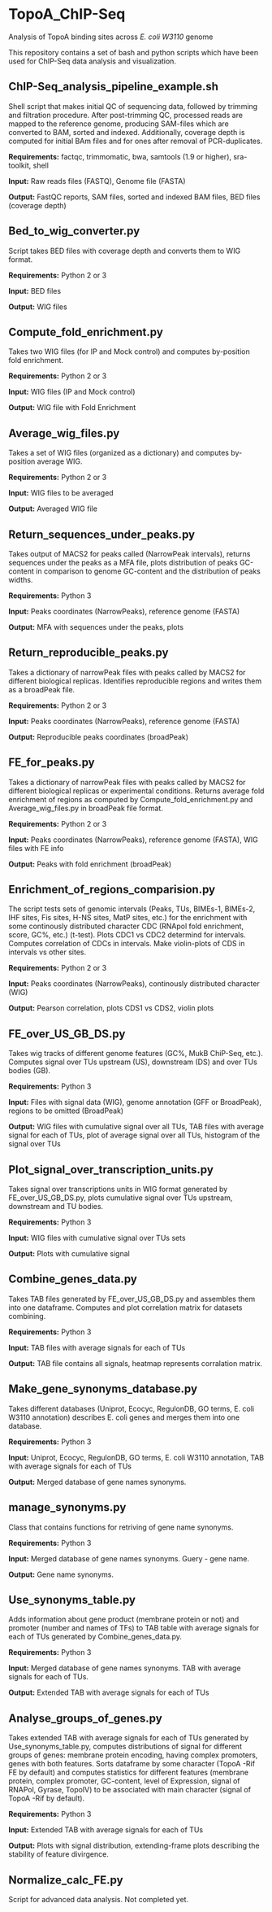 # TopoA_ChIP-Seq
Analysis of TopoA binding sites across *E. coli W3110* genome

This repository contains a set of bash and python scripts which have been used for ChIP-Seq data analysis and visualization.


## ChIP-Seq_analysis_pipeline_example.sh

Shell script that makes initial QC of sequencing data, followed by trimming and filtration procedure. 
After post-trimming QC, processed reads are mapped to the reference genome, producing SAM-files which are
converted to BAM, sorted and indexed. Additionally, coverage depth is computed for initial BAm files and 
for ones after removal of PCR-duplicates.

**Requirements:** factqc, trimmomatic, bwa, samtools (1.9 or higher), sra-toolkit, shell

**Input:** Raw reads files (FASTQ), Genome file (FASTA)

**Output:** FastQC reports, SAM files, sorted and indexed BAM files, BED files (coverage depth)


## Bed_to_wig_converter.py

Script takes BED files with coverage depth and converts them to WIG format.

**Requirements:** Python 2 or 3

**Input:** BED files

**Output:** WIG files


## Compute_fold_enrichment.py

Takes two WIG files (for IP and Mock control) and computes by-position fold enrichment. 

**Requirements:** Python 2 or 3

**Input:** WIG files (IP and Mock control)

**Output:** WIG file with Fold Enrichment


## Average_wig_files.py

Takes a set of WIG files (organized as a dictionary) and computes by-position average WIG.

**Requirements:** Python 2 or 3

**Input:** WIG files to be averaged

**Output:** Averaged WIG file


## Return_sequences_under_peaks.py

Takes output of MACS2 for peaks called (NarrowPeak intervals), returns sequences under the peaks as a MFA file,
plots distribution of peaks GC-content in comparison to genome GC-content and the distribution of peaks widths.

**Requirements:** Python 3

**Input:** Peaks coordinates (NarrowPeaks), reference genome (FASTA)

**Output:** MFA with sequences under the peaks, plots


## Return_reproducible_peaks.py

Takes a dictionary of narrowPeak files with peaks called by MACS2 for different biological replicas.
Identifies reproducible regions and writes them as a broadPeak file.

**Requirements:** Python 2 or 3

**Input:** Peaks coordinates (NarrowPeaks), reference genome (FASTA)

**Output:** Reproducible peaks coordinates (broadPeak)


## FE_for_peaks.py

Takes a dictionary of narrowPeak files with peaks called by MACS2 for different biological replicas or experimental conditions.
Returns average fold enrichment of regions as computed by Compute_fold_enrichment.py and Average_wig_files.py in broadPeak file format.

**Requirements:** Python 2 or 3

**Input:** Peaks coordinates (NarrowPeaks), reference genome (FASTA), WIG files with FE info

**Output:** Peaks with fold enrichment (broadPeak)


## Enrichment_of_regions_comparision.py

The script tests sets of genomic intervals (Peaks, TUs, BIMEs-1, BIMEs-2, IHF sites, Fis sites, H-NS sites, MatP sites, etc.)
for the enrichment with some continously distributed character CDC (RNApol fold enrichment, score, GC%, etc.) (t-test). 
Plots CDC1 vs CDC2 determind for intervals. Computes correlation of CDCs in intervals. Make violin-plots of CDS in intervals vs other sites.

**Requirements:** Python 2 or 3

**Input:** Peaks coordinates (NarrowPeaks), continously distributed character (WIG)

**Output:** Pearson correlation, plots CDS1 vs CDS2, violin plots


## FE_over_US_GB_DS.py

Takes wig tracks of different genome features (GC%, MukB ChiP-Seq, etc.). Computes signal over TUs upstream (US),
downstream (DS) and over TUs bodies (GB). 

**Requirements:** Python 3

**Input:** Files with signal data (WIG), genome annotation (GFF or BroadPeak), regions to be omitted (BroadPeak)

**Output:** WIG files with cumulative signal over all TUs, TAB files with average signal for each of TUs, plot of average signal over all TUs, histogram of the signal over TUs


## Plot_signal_over_transcription_units.py

Takes signal over transcriptions units in WIG format generated by FE_over_US_GB_DS.py, plots cumulative signal over TUs upstream, downstream and TU bodies.

**Requirements:** Python 3

**Input:** WIG files with cumulative signal over TUs sets

**Output:** Plots with cumulative signal


## Combine_genes_data.py

Takes TAB files generated by FE_over_US_GB_DS.py and assembles them into one dataframe. Computes and plot correlation matrix for datasets combining.

**Requirements:** Python 3

**Input:** TAB files with average signals for each of TUs

**Output:** TAB file contains all signals, heatmap represents corralation matrix.


## Make_gene_synonyms_database.py

Takes different databases (Uniprot, Ecocyc, RegulonDB, GO terms, E. coli W3110 annotation) describes E. coli genes and merges them into one database. 

**Requirements:** Python 3

**Input:** Uniprot, Ecocyc, RegulonDB, GO terms, E. coli W3110 annotation, TAB with average signals for each of TUs

**Output:** Merged database of gene names synonyms.


## manage_synonyms.py

Class that contains functions for retriving of gene name synonyms.

**Requirements:** Python 3

**Input:** Merged database of gene names synonyms. Guery - gene name.

**Output:** Gene name synonyms.


## Use_synonyms_table.py

Adds information about gene product (membrane protein or not) and promoter (number and names of TFs) to TAB table with average signals for each of TUs generated 
by Combine_genes_data.py.

**Requirements:** Python 3

**Input:** Merged database of gene names synonyms. TAB with average signals for each of TUs.

**Output:** Extended TAB with average signals for each of TUs


## Analyse_groups_of_genes.py

Takes extended TAB with average signals for each of TUs generated by Use_synonyms_table.py, computes distributions of signal for different groups of genes: 
membrane protein encoding, having complex promoters, genes with both features. Sorts dataframe by some character (TopoA -Rif FE by default) and computes 
statistics for different features (membrane protein, complex promoter, GC-content, level of Expression, signal of RNAPol, Gyrase, TopoIV) to be 
associated with main character (signal of TopoA -Rif by default).

**Requirements:** Python 3

**Input:** Extended TAB with average signals for each of TUs

**Output:** Plots with signal distribution, extending-frame plots describing the stability of feature divirgence.


## Normalize_calc_FE.py

Script for advanced data analysis. Not completed yet.

